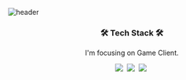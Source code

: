 ![header](https://capsule-render.vercel.app/api?type=waving&color=gradient&height=400&section=header&text=JungJun%20Github%20&fontSize=90&animation=fadeIn&fontAlignY=38&desc=%20%20%20%20%20%20%20&descAlignY=51&descAlign=80)


<h3 align="center">🛠 Tech Stack 🛠</h3>

<p align="center">
I'm focusing on Game Client.
  
<p align="center">
  <img src="https://img.shields.io/badge/c-%2300599C.svg?style=for-the-badge&logo=c&logoColor=white"/></a>&nbsp
  <img src="https://img.shields.io/badge/c%23-%23239120.svg?style=for-the-badge&logo=c-sharp&logoColor=white"/></a>&nbsp
  <img src="https://img.shields.io/badge/c++-%2300599C.svg?style=for-the-badge&logo=c%2B%2B&logoColor=white"/></a>&nbsp 
  
  <br>

